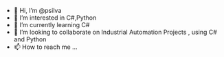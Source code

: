 - 👋 Hi, I’m @psilva
- 👀 I’m interested in C#,Python
- 🌱 I’m currently learning C#
- 💞️ I’m looking to collaborate on Industrial Automation Projects , using C# and Python
- 📫 How to reach me ...

<!---
mAk1891/mAk1891 is a ✨ special ✨ repository because its `README.md` (this file) appears on your GitHub profile.
You can click the Preview link to take a look at your changes.
--->

